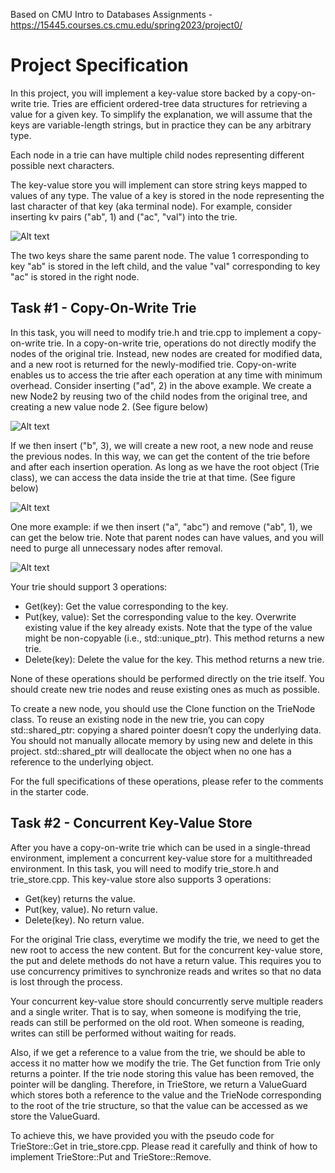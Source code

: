 Based on CMU Intro to Databases Assignments - https://15445.courses.cs.cmu.edu/spring2023/project0/


# Project Specification


In this project, you will implement a key-value store backed by a copy-on-write trie. Tries are efficient ordered-tree data structures for retrieving a value for a given key. To simplify the explanation, we will assume that the keys are variable-length strings, but in practice they can be any arbitrary type.

Each node in a trie can have multiple child nodes representing different possible next characters.

The key-value store you will implement can store string keys mapped to values of any type. The value of a key is stored in the node representing the last character of that key (aka terminal node). For example, consider inserting kv pairs ("ab", 1) and ("ac", "val") into the trie.

![Alt text](https://15445.courses.cs.cmu.edu/spring2023/project0/trie-01.svg)

The two keys share the same parent node. The value 1 corresponding to key "ab" is stored in the left child, and the value "val" corresponding to key "ac" is stored in the right node.



## Task #1 - Copy-On-Write Trie

In this task, you will need to modify trie.h and trie.cpp to implement a copy-on-write trie. In a copy-on-write trie, operations do not directly modify the nodes of the original trie. Instead, new nodes are created for modified data, and a new root is returned for the newly-modified trie. Copy-on-write enables us to access the trie after each operation at any time with minimum overhead. Consider inserting ("ad", 2) in the above example. We create a new Node2 by reusing two of the child nodes from the original tree, and creating a new value node 2. (See figure below)


![Alt text](https://15445.courses.cs.cmu.edu/spring2023/project0/trie-02.svg)


If we then insert ("b", 3), we will create a new root, a new node and reuse the previous nodes. In this way, we can get the content of the trie before and after each insertion operation. As long as we have the root object (Trie class), we can access the data inside the trie at that time. (See figure below)

![Alt text](https://15445.courses.cs.cmu.edu/spring2023/project0/trie-03.svg)

One more example: if we then insert ("a", "abc") and remove ("ab", 1), we can get the below trie. Note that parent nodes can have values, and you will need to purge all unnecessary nodes after removal.

![Alt text](https://15445.courses.cs.cmu.edu/spring2023/project0/trie-04.svg)

Your trie should support 3 operations:

- Get(key): Get the value corresponding to the key.
- Put(key, value): Set the corresponding value to the key. Overwrite existing value if the key already exists. Note that the type of the value might be non-copyable (i.e., std::unique_ptr<int>). This method returns a new trie.
- Delete(key): Delete the value for the key. This method returns a new trie.

None of these operations should be performed directly on the trie itself. You should create new trie nodes and reuse existing ones as much as possible.

To create a new node, you should use the Clone function on the TrieNode class. To reuse an existing node in the new trie, you can copy std::shared_ptr<TrieNode>: copying a shared pointer doesn’t copy the underlying data. You should not manually allocate memory by using new and delete in this project. std::shared_ptr will deallocate the object when no one has a reference to the underlying object.

For the full specifications of these operations, please refer to the comments in the starter code.

## Task #2 - Concurrent Key-Value Store

After you have a copy-on-write trie which can be used in a single-thread environment, implement a concurrent key-value store for a multithreaded environment. In this task, you will need to modify trie_store.h and trie_store.cpp. This key-value store also supports 3 operations:

- Get(key) returns the value.
- Put(key, value). No return value.
- Delete(key). No return value.

For the original Trie class, everytime we modify the trie, we need to get the new root to access the new content. But for the concurrent key-value store, the put and delete methods do not have a return value. This requires you to use concurrency primitives to synchronize reads and writes so that no data is lost through the process.

Your concurrent key-value store should concurrently serve multiple readers and a single writer. That is to say, when someone is modifying the trie, reads can still be performed on the old root. When someone is reading, writes can still be performed without waiting for reads.

Also, if we get a reference to a value from the trie, we should be able to access it no matter how we modify the trie. The Get function from Trie only returns a pointer. If the trie node storing this value has been removed, the pointer will be dangling. Therefore, in TrieStore, we return a ValueGuard which stores both a reference to the value and the TrieNode corresponding to the root of the trie structure, so that the value can be accessed as we store the ValueGuard.

To achieve this, we have provided you with the pseudo code for TrieStore::Get in trie_store.cpp. Please read it carefully and think of how to implement TrieStore::Put and TrieStore::Remove.